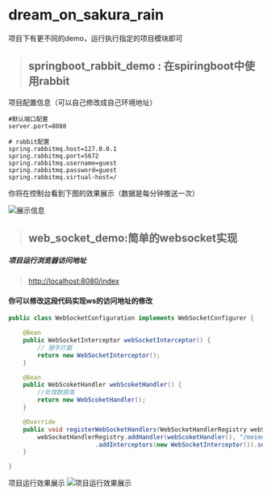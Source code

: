 # dream_on_sakura_rain
项目下有更不同的demo，运行执行指定的项目模块即可


> ##  springboot_rabbit_demo : 在spiringboot中使用rabbit

项目配置信息（可以自己修改成自己环境地址）
```properties
#默认端口配置
server.port=8080

# rabbit配置
spring.rabbitmq.host=127.0.0.1
spring.rabbitmq.port=5672
spring.rabbitmq.username=guest
spring.rabbitmq.password=guest
spring.rabbitmq.virtual-host=/
```

你将在控制台看到下图的效果展示（数据是每分钟推送一次）

![展示信息](https://github.com/licunzhi/dream_on_sakura_rain/blob/master/springboot_rabbit_demo/images/result.png)

> ##  web_socket_demo:简单的websocket实现

#####  项目运行浏览器访问地址
> [http://localhost:8080/index](http://127.0.0.1:8080/index)

#### 你可以修改这段代码实现ws的访问地址的修改
```java
public class WebSocketConfiguration implements WebSocketConfigurer {

    @Bean
    public WebSocketInterceptor webSocketInterceptor() {
        // 握手拦截
        return new WebSocketInterceptor();
    }

    @Bean
    public WebScoketHandler webScoketHandler() {
        //处理数据类
        return new WebScoketHandler();
    }

    @Override
    public void registerWebSocketHandlers(WebSocketHandlerRegistry webSocketHandlerRegistry) {
        webSocketHandlerRegistry.addHandler(webScoketHandler(), "/meimei/websocket")
                        .addInterceptors(new WebSocketInterceptor()).setAllowedOrigins("*");
    }

}
```



项目运行效果展示
![项目运行效果展示](https://github.com/licunzhi/dream_on_sakura_rain/blob/master/web_socket_demo/images/result.png)

